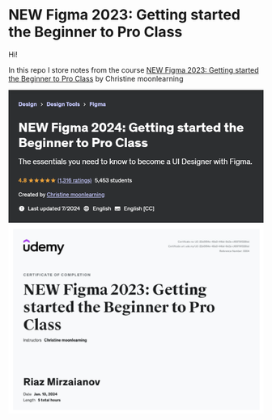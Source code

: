 # NEW Figma 2023: Getting started the Beginner to Pro Class

Hi!

In this repo I store notes from the course [NEW Figma 2023: Getting started the Beginner to Pro Class](https://www.udemy.com/course/figma-beginner/) by Christine moonlearning

![MasterHead](./head.png)
![MasterHead](./certificate.png)
